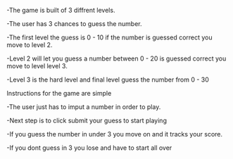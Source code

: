 -The game is built of 3 diffrent  levels.

-The user has 3 chances to guess the number.

-The first level the guess is 0 - 10 if the number is guessed correct you move to level 2.

-Level 2 will let you guess a number between 0 - 20 is guessed correct you move to level level 3.

-Level 3 is the hard level and final level guess the number from 0 - 30

Instructions for the game are simple

-The user just has to imput a number in order to play.

-Next step is to click submit your guess to start playing

-If you guess the number in under 3 you move on and it tracks your score.

-If you dont guess in 3 you lose and have to start all over

